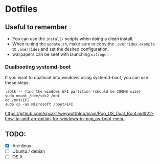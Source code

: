 # Dotfiles

## Useful to remember

- You can use the `install/` scripts when doing a clean install.
- When runing the `update.sh`, make sure to copy the `.overrides.example` to `.overrides` and set the desired configuration.
- wallpapers can be seet with launching `nitrogen`

### Dualbooting systemd-boot

If you want to dualboot into windows using systemd-boot, you can use these steps:

```
lsblk -- find the windows EFI partition (should be 100MB size)
sudo mount /dev/sdc2 /mnt
cd /mnt/EFI
sudo cp -ax Microsoft /boot/EFI
```

https://github.com/spxak1/weywot/blob/main/Pop_OS_Dual_Boot.md#22-how-to-add-an-option-for-windows-in-pop_os-boot-menu

## TODO:

- [x] Archlinux
- [ ] Ubuntu / debian
- [ ] OS X
